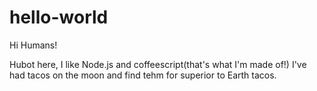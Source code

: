 # hello-world

Hi Humans!

Hubot here, I like Node.js and coffeescript(that's what I'm made of!)
I've had tacos on the moon and find tehm for superior to Earth tacos.
